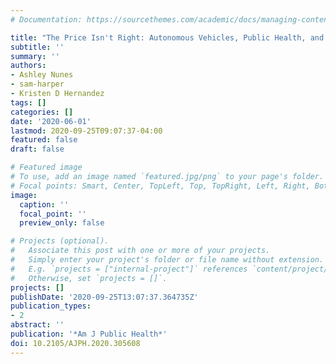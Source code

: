 ```yaml
---
# Documentation: https://sourcethemes.com/academic/docs/managing-content/

title: "The Price Isn't Right: Autonomous Vehicles, Public Health, and Social Justice"
subtitle: ''
summary: ''
authors:
- Ashley Nunes
- sam-harper
- Kristen D Hernandez
tags: []
categories: []
date: '2020-06-01'
lastmod: 2020-09-25T09:07:37-04:00
featured: false
draft: false

# Featured image
# To use, add an image named `featured.jpg/png` to your page's folder.
# Focal points: Smart, Center, TopLeft, Top, TopRight, Left, Right, BottomLeft, Bottom, BottomRight.
image:
  caption: ''
  focal_point: ''
  preview_only: false

# Projects (optional).
#   Associate this post with one or more of your projects.
#   Simply enter your project's folder or file name without extension.
#   E.g. `projects = ["internal-project"]` references `content/project/deep-learning/index.md`.
#   Otherwise, set `projects = []`.
projects: []
publishDate: '2020-09-25T13:07:37.364735Z'
publication_types:
- 2
abstract: ''
publication: '*Am J Public Health*'
doi: 10.2105/AJPH.2020.305608
---
```

